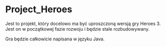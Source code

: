 # Project_Heroes

Jest to projekt, który docelowo ma być uproszczoną wersją gry Heroes 3. Jest on w początkowej fazie rozwoju i będzie stale rozbudowywany.

Gra będzie całkowicie napisana w języku Java.

